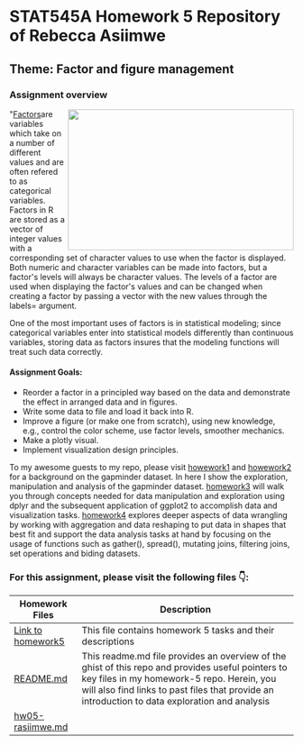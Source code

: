 # STAT545A Homework 5 Repository of Rebecca Asiimwe 

## Theme: Factor and figure management

### Assignment overview
[<img align ="right" src="https://github.com/STAT545-UBC-students/hw05-rasiimwe/blob/master/Plugins/plotlygm.gif" width="400" height="250"/>](https://github.com/STAT545-UBC-students/hw05-rasiimwe/blob/master/Plugins/plotlygm.gif)

"[Factors](https://www.stat.berkeley.edu/~s133/factors.html)are variables which take on a number of different values and are often refered to as categorical variables. Factors in R are stored as a vector of integer values with a corresponding set of character values to use when the factor is displayed. Both numeric and character variables can be made into factors, but a factor's levels will always be character values. The levels of a factor are used when displaying the factor's values and can be changed when creating a factor by passing a vector with the new values through the labels= argument. 

One of the most important uses of factors is in statistical modeling; since categorical variables enter into statistical models differently than continuous variables, storing data as factors insures that the modeling functions will treat such data correctly.

#### Assignment Goals:

* Reorder a factor in a principled way based on the data and demonstrate the effect in arranged data and in figures.
* Write some data to file and load it back into R.
* Improve a figure (or make one from scratch), using new knowledge, e.g., control the color scheme, use factor levels, smoother mechanics.
* Make a plotly visual.
* Implement visualization design principles.

To my awesome guests to my repo, please visit [howework1](https://github.com/STAT545-UBC-students/hw01-rasiimwe) and [howework2](https://github.com/STAT545-UBC-students/hw02-rasiimwe/blob/master/hw02.md) for a background on the gapminder dataset. In here I show the exploration, manipulation and analysis of the gapminder dataset. [homework3](https://github.com/STAT545-UBC-students/hw03-rasiimwe/blob/master/hw03-rasiimwe.md) will walk you through concepts needed for  data manipulation and exploration using dplyr and the subsequent application of ggplot2 to accomplish data and visualization tasks. [homework4](https://github.com/STAT545-UBC-students/hw04-rasiimwe) explores deeper aspects of data wrangling by working with aggregation and data reshaping to put data in shapes that best fit and support the data analysis tasks at hand by focusing on the usage of functions such as gather(), spread(), mutating joins, filtering joins, set operations and biding datasets.


### For this assignment, please visit the following files :point_down::

|   **Homework Files**   | **Description** |
|----------------|------------|
|[Link to homework5](http://stat545.com/Classroom/assignments/hw05/hw05.html)|This file contains homework 5 tasks and their descriptions|
|[README.md](https://github.com/STAT545-UBC-students/hw05-rasiimwe/blob/master/README.md)|This readme.md file provides an overview of the ghist of this repo and provides useful pointers to key files in my homework-5 repo. Herein, you will also find links to past files that provide an introduction to data exploration and analysis |
|[hw05-rasiimwe.md](https://github.com/STAT545-UBC-students/hw05-rasiimwe/blob/master/hw05-rasiimwe.md)| |


